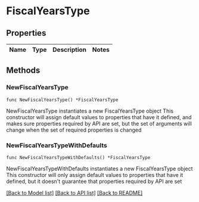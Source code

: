 # FiscalYearsType

## Properties

Name | Type | Description | Notes
------------ | ------------- | ------------- | -------------

## Methods

### NewFiscalYearsType

`func NewFiscalYearsType() *FiscalYearsType`

NewFiscalYearsType instantiates a new FiscalYearsType object
This constructor will assign default values to properties that have it defined,
and makes sure properties required by API are set, but the set of arguments
will change when the set of required properties is changed

### NewFiscalYearsTypeWithDefaults

`func NewFiscalYearsTypeWithDefaults() *FiscalYearsType`

NewFiscalYearsTypeWithDefaults instantiates a new FiscalYearsType object
This constructor will only assign default values to properties that have it defined,
but it doesn't guarantee that properties required by API are set


[[Back to Model list]](../README.md#documentation-for-models) [[Back to API list]](../README.md#documentation-for-api-endpoints) [[Back to README]](../README.md)


